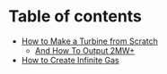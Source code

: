 # Table of contents

* [How to Make a Turbine from Scratch](README.md)
  * [And How To Output 2MW+](how-to-make-a-turbine-from-scratch/and-how-to-output-2mw+.md)
* [How to Create Infinite Gas](how-to-create-infinite-gas.md)
